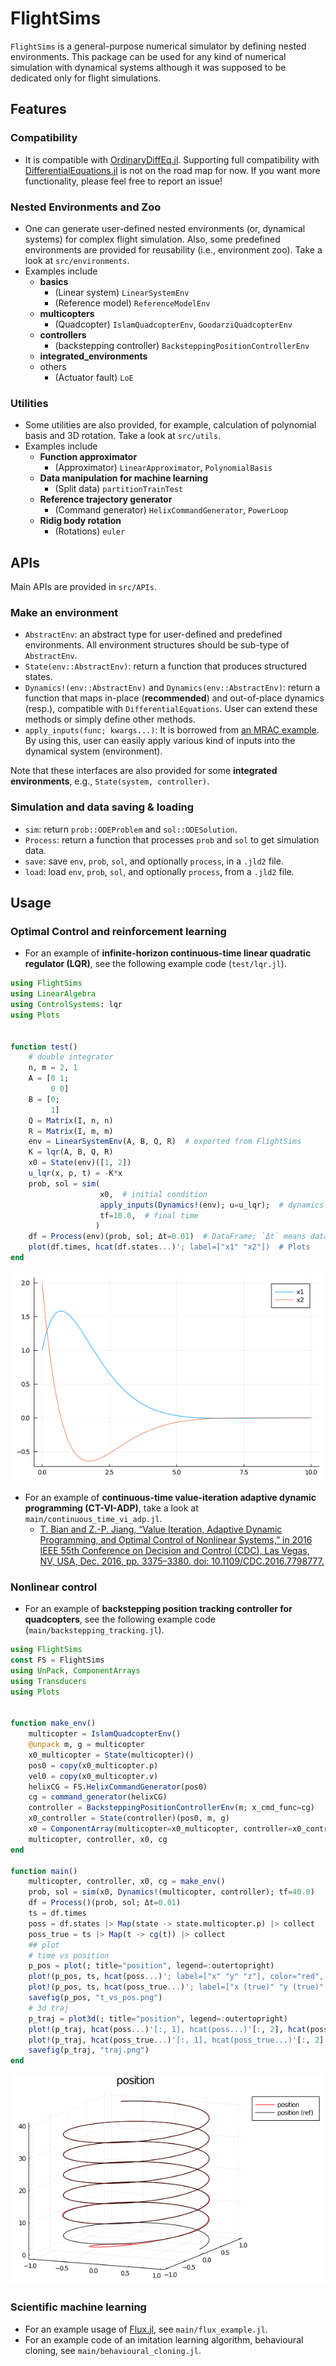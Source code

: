 # FlightSims
`FlightSims` is a general-purpose numerical simulator by defining nested environments.
This package can be used for any kind of numerical simulation with dynamical systems
although it was supposed to be dedicated only for flight simulations.

## Features
### Compatibility
- It is compatible with [OrdinaryDiffEq.jl](https://github.com/SciML/OrdinaryDiffEq.jl).
Supporting full compatibility with [DifferentialEquations.jl](https://github.com/SciML/DifferentialEquations.jl) is not on the road map for now.
If you want more functionality, please feel free to report an issue!

### Nested Environments and Zoo
- One can generate user-defined nested environments (or, dynamical systems) for complex flight simulation.
Also, some predefined environments are provided for reusability (i.e., environment zoo).
Take a look at `src/environments`.
- Examples include
    - **basics**
        - (Linear system) `LinearSystemEnv`
        - (Reference model) `ReferenceModelEnv`
    - **multicopters**
        - (Quadcopter) `IslamQuadcopterEnv`, `GoodarziQuadcopterEnv`
    - **controllers**
        - (backstepping controller) `BacksteppingPositionControllerEnv`
    - **integrated_environments**
    - others
        - (Actuator fault) `LoE`

### Utilities
- Some utilities are also provided, for example, calculation of polynomial basis and 3D rotation.
Take a look at `src/utils`.
- Examples include
    - **Function approximator**
        - (Approximator) `LinearApproximator`, `PolynomialBasis`
    - **Data manipulation for machine learning**
        - (Split data) `partitionTrainTest`
    - **Reference trajectory generator**
        - (Command generator) `HelixCommandGenerator`, `PowerLoop`
    - **Ridig body rotation**
        - (Rotations) `euler`

## APIs
Main APIs are provided in `src/APIs`.

### Make an environment
- `AbstractEnv`: an abstract type for user-defined and predefined environments.
All environment structures should be sub-type of `AbstractEnv`.
- `State(env::AbstractEnv)`: return a function that produces structured states.
- `Dynamics!(env::AbstractEnv)` and `Dynamics(env::AbstractEnv)`: return a function that maps in-place (**recommended**) and out-of-place dynamics (resp.),
compatible with `DifferentialEquations`. User can extend these methods or simply define other methods.
- `apply_inputs(func; kwargs...)`: It is borrowed from [an MRAC example](https://jonniedie.github.io/ComponentArrays.jl/stable/examples/adaptive_control/). By using this, user can easily apply various kind of inputs into the dynamical system (environment).

Note that these interfaces are also provided for some **integrated environments**, e.g., `State(system, controller)`.

### Simulation and data saving & loading
- `sim`: return `prob::ODEProblem` and `sol::ODESolution`.
- `Process`: return a function that processes `prob` and `sol` to get simulation data.
- `save`: save `env`, `prob`, `sol`, and optionally `process`,
in a `.jld2` file.
- `load`: load `env`, `prob`, `sol`, and optionally `process`,
from a `.jld2` file.

## Usage
### Optimal Control and reinforcement learning
- For an example of **infinite-horizon continuous-time linear quadratic regulator (LQR)**, see the following example code (`test/lqr.jl`).

```julia
using FlightSims
using LinearAlgebra
using ControlSystems: lqr
using Plots


function test()
    # double integrator
    n, m = 2, 1
    A = [0 1;
         0 0]
    B = [0;
         1]
    Q = Matrix(I, n, n)
    R = Matrix(I, m, m)
    env = LinearSystemEnv(A, B, Q, R)  # exported from FlightSims
    K = lqr(A, B, Q, R)
    x0 = State(env)([1, 2])
    u_lqr(x, p, t) = -K*x
    prob, sol = sim(
                    x0,  # initial condition
                    apply_inputs(Dynamics!(env); u=u_lqr);  # dynamics with input of LQR
                    tf=10.0,  # final time
                   )
    df = Process(env)(prob, sol; Δt=0.01)  # DataFrame; `Δt` means data sampling period.
    plot(df.times, hcat(df.states...)'; label=["x1" "x2"])  # Plots
end
```

![ex_screenshot](./figures/lqr.png)

- For an example of **continuous-time value-iteration adaptive dynamic programming (CT-VI-ADP)**, take a look at `main/continuous_time_vi_adp.jl`.
    - [T. Bian and Z.-P. Jiang, “Value Iteration, Adaptive Dynamic Programming, and Optimal Control of Nonlinear Systems,” in 2016 IEEE 55th Conference on Decision and Control (CDC), Las Vegas, NV, USA, Dec. 2016, pp. 3375–3380. doi: 10.1109/CDC.2016.7798777.](https://ieeexplore.ieee.org/document/7798777)

### Nonlinear control
- For an example of **backstepping position tracking controller for quadcopters**,
see the following example code (`main/backstepping_tracking.jl`).
```julia
using FlightSims
const FS = FlightSims
using UnPack, ComponentArrays
using Transducers
using Plots


function make_env()
    multicopter = IslamQuadcopterEnv()
    @unpack m, g = multicopter
    x0_multicopter = State(multicopter)()
    pos0 = copy(x0_multicopter.p)
    vel0 = copy(x0_multicopter.v)
    helixCG = FS.HelixCommandGenerator(pos0)
    cg = command_generator(helixCG)
    controller = BacksteppingPositionControllerEnv(m; x_cmd_func=cg)
    x0_controller = State(controller)(pos0, m, g)
    x0 = ComponentArray(multicopter=x0_multicopter, controller=x0_controller)
    multicopter, controller, x0, cg
end

function main()
    multicopter, controller, x0, cg = make_env()
    prob, sol = sim(x0, Dynamics!(multicopter, controller); tf=40.0)
    df = Process()(prob, sol; Δt=0.01)
    ts = df.times
    poss = df.states |> Map(state -> state.multicopter.p) |> collect
    poss_true = ts |> Map(t -> cg(t)) |> collect
    ## plot
    # time vs position
    p_pos = plot(; title="position", legend=:outertopright)
    plot!(p_pos, ts, hcat(poss...)'; label=["x" "y" "z"], color="red", ls=[:dash :dot :dashdot])
    plot!(p_pos, ts, hcat(poss_true...)'; label=["x (true)" "y (true)" "z (true)"], color="black", ls=[:dash :dot :dashdot])
    savefig(p_pos, "t_vs_pos.png")
    # 3d traj
    p_traj = plot3d(; title="position", legend=:outertopright)
    plot!(p_traj, hcat(poss...)'[:, 1], hcat(poss...)'[:, 2], hcat(poss...)'[:, 3]; label="position", color="red")
    plot!(p_traj, hcat(poss_true...)'[:, 1], hcat(poss_true...)'[:, 2], hcat(poss_true...)'[:, 3]; label="position (true)", color="black")
    savefig(p_traj, "traj.png")
end
```
![ex_screenshot](./figures/backstepping_tracking.png)

### Scientific machine learning
- For an example usage of [Flux.jl](https://github.com/FluxML/Flux.jl), see `main/flux_example.jl`.
- For an example code of an imitation learning algorithm, behavioural cloning, see `main/behavioural_cloning.jl`.
